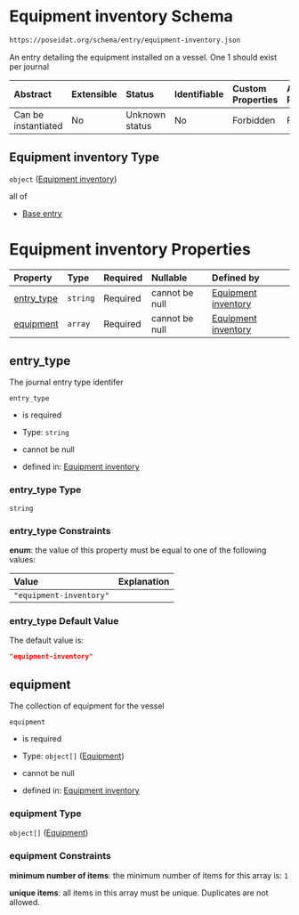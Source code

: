 # Equipment inventory Schema

```txt
https://poseidat.org/schema/entry/equipment-inventory.json
```

An entry detailing the equipment installed on a vessel. One 1 should exist per journal

| Abstract            | Extensible | Status         | Identifiable | Custom Properties | Additional Properties | Access Restrictions | Defined In                                                                                |
| :------------------ | :--------- | :------------- | :----------- | :---------------- | :-------------------- | :------------------ | :---------------------------------------------------------------------------------------- |
| Can be instantiated | No         | Unknown status | No           | Forbidden         | Forbidden             | none                | [equipment-inventory.json](schemas/entry/equipment-inventory.json "open original schema") |

## Equipment inventory Type

`object` ([Equipment inventory](equipment-inventory.md))

all of

*   [Base entry](arrival-allof-base-entry.md "check type definition")

# Equipment inventory Properties

| Property                  | Type     | Required | Nullable       | Defined by                                                                                                                                                     |
| :------------------------ | :------- | :------- | :------------- | :------------------------------------------------------------------------------------------------------------------------------------------------------------- |
| [entry_type](#entry_type) | `string` | Required | cannot be null | [Equipment inventory](equipment-inventory-properties-entry_type.md "https://poseidat.org/schema/entry/equipment-inventory.json#/properties/entry_type")        |
| [equipment](#equipment)   | `array`  | Required | cannot be null | [Equipment inventory](equipment-inventory-properties-equipment-on-board.md "https://poseidat.org/schema/entry/equipment-inventory.json#/properties/equipment") |

## entry_type

The journal entry type identifer

`entry_type`

*   is required

*   Type: `string`

*   cannot be null

*   defined in: [Equipment inventory](equipment-inventory-properties-entry_type.md "https://poseidat.org/schema/entry/equipment-inventory.json#/properties/entry_type")

### entry_type Type

`string`

### entry_type Constraints

**enum**: the value of this property must be equal to one of the following values:

| Value                   | Explanation |
| :---------------------- | :---------- |
| `"equipment-inventory"` |             |

### entry_type Default Value

The default value is:

```json
"equipment-inventory"
```

## equipment

The collection of equipment for the vessel

`equipment`

*   is required

*   Type: `object[]` ([Equipment](equipment-inventory-properties-equipment-on-board-equipment.md))

*   cannot be null

*   defined in: [Equipment inventory](equipment-inventory-properties-equipment-on-board.md "https://poseidat.org/schema/entry/equipment-inventory.json#/properties/equipment")

### equipment Type

`object[]` ([Equipment](equipment-inventory-properties-equipment-on-board-equipment.md))

### equipment Constraints

**minimum number of items**: the minimum number of items for this array is: `1`

**unique items**: all items in this array must be unique. Duplicates are not allowed.
